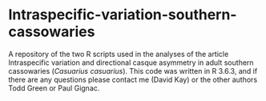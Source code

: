 # Intraspecific-variation-southern-cassowaries
A repository of the two R scripts used in the analyses of the article Intraspecific variation and directional casque asymmetry in adult southern cassowaries (*Casuarius casuarius*). This code was written in R 3.6.3, and if there are any questions please contact me (David Kay) or the other authors Todd Green or Paul Gignac.
